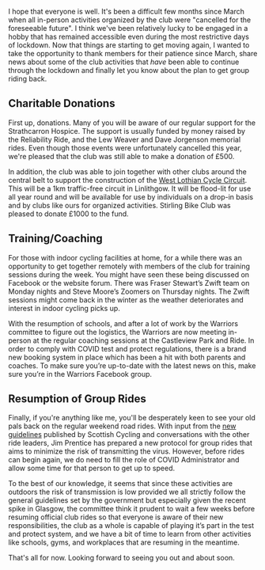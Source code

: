 I hope that everyone is well. It's been a difficult few months since
March when all in-person activities organized by the club were
"cancelled for the foreseeable future". I think we've been relatively
lucky to be engaged in a hobby that has remained accessible even
during the most restrictive days of lockdown. Now that things are
starting to get moving again, I wanted to take the opportunity to
thank members for their patience since March, share news about some of
the club activities that *have* been able to continue through the
lockdown and finally let you know about the plan to get group riding
back.

## Charitable Donations

First up, donations. Many of you will be aware of our regular support
for the Strathcarron Hospice. The support is usually funded by money
raised by the Reliability Ride, and the Lew Weaver and Dave Jorgenson
memorial rides. Even though those events were unfortunately cancelled
this year, we're pleased that the club was still able to make a
donation of £500.

In addition, the club was able to join together with other clubs
around the central belt to support the construction of the [West
Lothian Cycle Circuit](https://westlothiancyclecircuit.org/). This
will be a 1km traffic-free circuit in Linlithgow. It will be flood-lit
for use all year round and will be available for use by individuals on
a drop-in basis and by clubs like ours for organized
activities. Stirling Bike Club was pleased to donate £1000 to the
fund.

## Training/Coaching

For those with indoor cycling facilities at home, for a while there
was an opportunity to get together remotely with members of the club
for training sessions during the week. You might have seen these being
discussed on Facebook or the website forum. There was Fraser Stewart’s
Zwift team on Monday nights and Steve Moore’s Zoomers on Thursday
nights. The Zwift sessions might come back in the winter as the
weather deteriorates and interest in indoor cycling picks up.

With the resumption of schools, and after a lot of work by the
Warriors committee to figure out the logistics, the Warriors are now
meeting in-person at the regular coaching sessions at the Castleview
Park and Ride. In order to comply with COVID test and protect
regulations, there is a brand new booking system in place which has
been a hit with both parents and coaches. To make sure you’re
up-to-date with the latest news on this, make sure you’re in the
Warriors Facebook group.

## Resumption of Group Rides

Finally, if you're anything like me, you'll be desperately keen to see
your old pals back on the regular weekend road rides. With input from
the [new
guidelines](https://www.britishcycling.org.uk/zuvvi/media/SCCAAug.pdf)
published by Scottish Cycling and conversations with the other ride
leaders, Jim Prentice has prepared a new protocol for group rides that
aims to minimize the risk of transmitting the virus. However, before
rides can begin again, we do need to fill the role of COVID
Administrator and allow some time for that person to get up to speed.

To the best of our knowledge, it seems that since these activities are
outdoors the risk of transmission is low provided we all strictly
follow the general guidelines set by the government but especially
given the recent spike in Glasgow, the committee think it prudent to
wait a few weeks before resuming official club rides so that everyone
is aware of their new responsibilities, the club as a whole is capable
of playing it’s part in the test and protect system, and we have a bit
of time to learn from other activities like schools, gyms, and
workplaces that are resuming in the meantime.

That's all for now. Looking forward to seeing you out and about soon.
